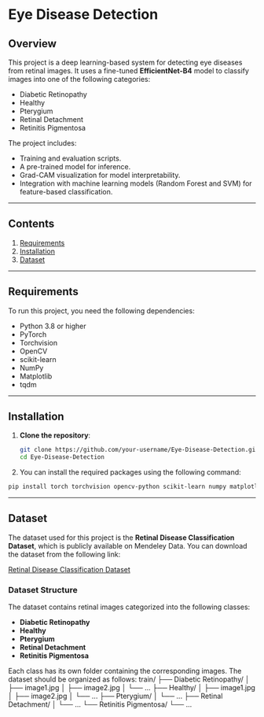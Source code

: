 # Eye Disease Detection

## Overview
This project is a deep learning-based system for detecting eye diseases from retinal images. It uses a fine-tuned **EfficientNet-B4** model to classify images into one of the following categories:
- Diabetic Retinopathy
- Healthy
- Pterygium
- Retinal Detachment
- Retinitis Pigmentosa

The project includes:
- Training and evaluation scripts.
- A pre-trained model for inference.
- Grad-CAM visualization for model interpretability.
- Integration with machine learning models (Random Forest and SVM) for feature-based classification.

---

## Contents
1. [Requirements](#requirements)
2. [Installation](#installation)
3. [Dataset](#dataset)

---

## Requirements
To run this project, you need the following dependencies:
- Python 3.8 or higher
- PyTorch
- Torchvision
- OpenCV
- scikit-learn
- NumPy
- Matplotlib
- tqdm

---

## Installation

1. **Clone the repository**:
   ```bash
   git clone https://github.com/your-username/Eye-Disease-Detection.git
   cd Eye-Disease-Detection
   ```

2. You can install the required packages using the following command:
  ```bash
  pip install torch torchvision opencv-python scikit-learn numpy matplotlib tqdm
  ```

---

## Dataset
The dataset used for this project is the **Retinal Disease Classification Dataset**, which is publicly available on Mendeley Data. You can download the dataset from the following link:

[Retinal Disease Classification Dataset](https://data.mendeley.com/datasets/s9bfhswzjb/1)

### Dataset Structure
The dataset contains retinal images categorized into the following classes:
- **Diabetic Retinopathy**
- **Healthy**
- **Pterygium**
- **Retinal Detachment**
- **Retinitis Pigmentosa**

Each class has its own folder containing the corresponding images. The dataset should be organized as follows:
train/
├── Diabetic Retinopathy/
│ ├── image1.jpg
│ ├── image2.jpg
│ └── ...
├── Healthy/
│ ├── image1.jpg
│ ├── image2.jpg
│ └── ...
├── Pterygium/
│ └── ...
├── Retinal Detachment/
│ └── ...
└── Retinitis Pigmentosa/
└── ...
